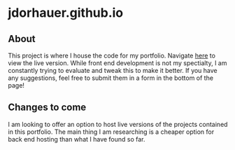 # jdorhauer.github.io

## About

This project is where I house the code for my portfolio. Navigate [here](https://dorhauertech.dev) to view the live version. While front end development is not my spectialty, I am constantly trying to evaluate and tweak this to make it better. If you have any suggestions, feel free to submit them in a form in the bottom of the page!


## Changes to come

I am looking to offer an option to host live versions of the projects contained in this portfolio. The main thing I am researching is a cheaper option for back end hosting than what I have found so far.

